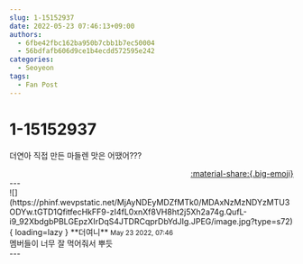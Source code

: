 ```yaml
---
slug: 1-15152937
date: 2022-05-23 07:46:13+09:00
authors:
  - 6fbe42fbc162ba950b7cbb1b7ec50004
  - 56bdfafb606d9ce1b4ecdd572595e242
categories:
  - Seoyeon
tags:
  - Fan Post
---
```


# 1-15152937

<div class="post-container" markdown="1">
<div class="content-container md-sidebar__scrollwrap" markdown="1">

더연아 직접 만든 마들렌 맛은 어땠어???

</div>
</div>

<div style="text-align: right;" markdown="1">
<a href="https://weverse.io/fromis9/fanpost/1-15152937" style="text-align: right;">:material-share:{.big-emoji}</a>
</div>
---

<div class="comments-container md-sidebar__scrollwrap" markdown="1">
<div class="comment" markdown="1">
<div class='id-container' markdown="1">
![](https://phinf.wevpstatic.net/MjAyNDEyMDZfMTk0/MDAxNzMzNDYzMTU3ODYw.tGTD1QfitfecHkFF9-zI4fL0xnXf8VH8ht2j5Xh2a74g.QufL-i9_92XbdgbPBLGEpzXIrDqS4JTDRCqprDbYdJIg.JPEG/image.jpg?type=s72){ loading=lazy }
**<span class="artist">더여니</span>** <small>May 23 2022, 07:46</small><br>
</div>
<div class='comment-body' markdown="1">
멤버들이 너무 잘 먹어줘서 뿌듯
</div>
</div>
</div>
---
